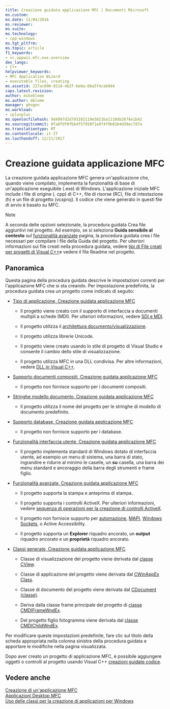 ```yaml
---
title: Creazione guidata applicazione MFC | Documenti Microsoft
ms.custom: 
ms.date: 11/04/2016
ms.reviewer: 
ms.suite: 
ms.technology:
- cpp-windows
ms.tgt_pltfrm: 
ms.topic: article
f1_keywords:
- vc.appwiz.mfc.exe.overview
dev_langs:
- C++
helpviewer_keywords:
- MFC Application Wizard
- executable files, creating
ms.assetid: 227ac090-921d-4b2f-be0a-66a5f4cab0d4
caps.latest.revision: 
author: mikeblome
ms.author: mblome
manager: ghogen
ms.workload:
- cplusplus
ms.openlocfilehash: 9d4997d2d793102119e5021ba1110db2674e1b42
ms.sourcegitcommit: 8fa8fdf0fbb4f57950f1e8f4f9b81b4d39ec7d7a
ms.translationtype: MT
ms.contentlocale: it-IT
ms.lasthandoff: 12/21/2017
---
```

# <a name="mfc-application-wizard"></a>Creazione guidata applicazione MFC
La creazione guidata applicazione MFC genera un'applicazione che, quando viene compilato, implementa la funzionalità di base di un'applicazione eseguibile (.exe) di Windows. L'applicazione iniziale MFC include i file di origine (. cpp) di C++, file di risorse (RC), file di intestazione (h) e un file di progetto (vcxproj). Il codice che viene generato in questi file di avvio è basato su MFC.  
  
> [!NOTE]
>  A seconda delle opzioni selezionate, la procedura guidata Crea file aggiuntivi nel progetto. Ad esempio, se si seleziona **Guida sensibile al contesto** sul [funzionalità avanzate](../../mfc/reference/advanced-features-mfc-application-wizard.md) pagina, la procedura guidata crea i file necessari per compilare i file della Guida del progetto. Per ulteriori informazioni sui file creati nella procedura guidata, vedere [tipi di File creati per progetti di Visual C++](../../ide/file-types-created-for-visual-cpp-projects.md)e vedere il file Readme nel progetto.  
  
## <a name="overview"></a>Panoramica  
 Questa pagina della procedura guidata descrive le impostazioni correnti per l'applicazione MFC che si sta creando. Per impostazione predefinita, la procedura guidata crea un progetto come indicato di seguito:  
  
-   [Tipo di applicazione, Creazione guidata applicazione MFC](../../mfc/reference/application-type-mfc-application-wizard.md)  
  
    -   Il progetto viene creato con il supporto di interfaccia a documenti multipli a schede (MDI). Per ulteriori informazioni, vedere [SDI e MDI](../../mfc/sdi-and-mdi.md).  
  
    -   Il progetto utilizza il [architettura documento/visualizzazione](../../mfc/document-view-architecture.md).  
  
    -   Il progetto utilizza librerie Unicode.  
  
    -   Il progetto viene creato usando lo stile di progetto di Visual Studio e consente il cambio dello stile di visualizzazione.  
  
    -   Il progetto utilizza MFC in una DLL condivisa. Per altre informazioni, vedere [DLL in Visual C++](../../build/dlls-in-visual-cpp.md).  
  
-   [Supporto documenti compositi, Creazione guidata applicazione MFC](../../mfc/reference/compound-document-support-mfc-application-wizard.md)  
  
    -   Il progetto non fornisce supporto per i documenti compositi.  
  
-   [Stringhe modello documento, Creazione guidata applicazione MFC](../../mfc/reference/document-template-strings-mfc-application-wizard.md)  
  
    -   Il progetto utilizza il nome del progetto per le stringhe di modello di documento predefinito.  
  
-   [Supporto database, Creazione guidata applicazione MFC](../../mfc/reference/database-support-mfc-application-wizard.md)  
  
    -   Il progetto non fornisce supporto per i database.  
  
-   [Funzionalità interfaccia utente, Creazione guidata applicazione MFC](../../mfc/reference/user-interface-features-mfc-application-wizard.md)  
  
    -   Il progetto implementa standard di Windows dotato di interfaccia utente, ad esempio un menu di sistema, una barra di stato, ingrandire e ridurre al minimo le caselle, un **su** casella, una barra dei menu standard e ancoraggio della barra degli strumenti e frame figlio.  
  
-   [Funzionalità avanzate, Creazione guidata applicazione MFC](../../mfc/reference/advanced-features-mfc-application-wizard.md)  
  
    -   Il progetto supporta la stampa e anteprima di stampa.  
  
    -   Il progetto supporta i controlli ActiveX. Per ulteriori informazioni, vedere [sequenza di operazioni per la creazione di controlli ActiveX](../../mfc/sequence-of-operations-for-creating-activex-controls.md).  
  
    -   Il progetto non fornisce supporto per [automazione](../../mfc/automation.md), [MAPI](../../mfc/mapi-support-in-mfc.md), [Windows Sockets](../../mfc/windows-sockets-in-mfc.md), o Active Accessibility.  
  
    -   Il progetto supporta un **Explorer** riquadro ancorato, un **output** riquadro ancorato e un **proprietà** riquadro ancorato.  
  
-   [Classi generate, Creazione guidata applicazione MFC](../../mfc/reference/generated-classes-mfc-application-wizard.md)  
  
    -   Classe di visualizzazione del progetto viene derivata dal [classe CView](../../mfc/reference/cview-class.md).  
  
    -   Classe di applicazione del progetto viene derivata dal [CWinAppEx Class](../../mfc/reference/cwinappex-class.md).  
  
    -   Classe di documento del progetto viene derivata dal [CDocument (classe)](../../mfc/reference/cdocument-class.md).  
  
    -   Deriva dalla classe frame principale del progetto di [classe CMDIFrameWndEx](../../mfc/reference/cmdiframewndex-class.md).  
  
    -   Del progetto figlio fotogramma viene derivata dal [classe CMDIChildWndEx](../../mfc/reference/cmdichildwndex-class.md).  
  
 Per modificare queste impostazioni predefinite, fare clic sul titolo della scheda appropriata nella colonna sinistra della procedura guidata e apportare le modifiche nella pagina visualizzata.  
  
 Dopo aver creato un progetto di applicazione MFC, è possibile aggiungere oggetti o controlli al progetto usando Visual C++ [creazioni guidate codice](../../ide/adding-functionality-with-code-wizards-cpp.md).  
  
## <a name="see-also"></a>Vedere anche  
 [Creazione di un'applicazione MFC](../../mfc/reference/creating-an-mfc-application.md)   
 [Applicazioni Desktop MFC](../../mfc/mfc-desktop-applications.md)   
 [Uso delle classi per la creazione di applicazioni per Windows](../../mfc/using-the-classes-to-write-applications-for-windows.md)
